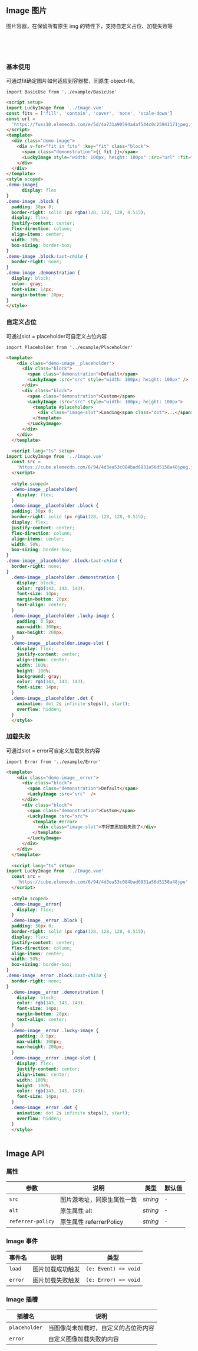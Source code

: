 ## Image 图片
图片容器，在保留所有原生 img 的特性下，支持自定义占位、加载失败等

<br/>
<br/>
<br/>

### 基本使用
可通过fit确定图片如何适应到容器框，同原生 object-fit。


```vue
import BasicUse from '../example/BasicUse'
```

```html  
<script setup>
import LuckyImage from '../Image.vue'
const fits = ['fill', 'contain', 'cover', 'none', 'scale-down']
const url =
  'https://fuss10.elemecdn.com/e/5d/4a731a90594a4af544c0c25941171jpeg.jpeg'
</script>
<template>
  <div class="demo-image">
    <div v-for="fit in fits" :key="fit" class="block">
      <span class="demonstration">{{ fit }}</span>
      <LuckyImage style="width: 100px; height: 100px" :src="url" :fit="fit" />
    </div>
  </div>
</template>
<style scoped>
.demo-image{
      display: flex
}
.demo-image .block {
  padding: 30px 0;
  border-right: solid 1px rgba(128, 128, 128, 0.515);
  display: flex;
  justify-content: center;
  flex-direction: column;
  align-items: center;
  width: 20%;
  box-sizing: border-box;
}
.demo-image .block:last-child {
  border-right: none;
}
.demo-image .demonstration {
  display: block;
  color: gray;
  font-size: 14px;
  margin-bottom: 20px;
}
</style>
```
### 自定义占位
可通过slot = placeholder可自定义占位内容


```vue
import Placeholder from '../example/Placeholder'
```


```html
<template>
    <div class="demo-image__placeholder">
      <div class="block">
        <span class="demonstration">Default</span>
        <LuckyImage :src="src" style="width: 100px; height: 100px" />
      </div>
      <div class="block">
        <span class="demonstration">Custom</span>
        <LuckyImage :src="src" style="width: 100px; height: 100px">
          <template #placeholder>
            <div class="image-slot">Loading<span class="dot">...</span></div>
          </template>
        </LuckyImage>
      </div>
    </div>
  </template>

  <script lang="ts" setup>
import LuckyImage from '../Image.vue'
  const src =
    'https://cube.elemecdn.com/6/94/4d3ea53c084bad6931a56d5158a48jpeg.jpeg'
  </script>
  
  <style scoped>
  .demo-image__placeholder{
    display: flex;
  }
  .demo-image__placeholder .block {
  padding: 30px 0;
  border-right: solid 1px rgba(128, 128, 128, 0.515);
  display: flex;
  justify-content: center;
  flex-direction: column;
  align-items: center;
  width: 50%;
  box-sizing: border-box;
}
.demo-image__placeholder .block:last-child {
  border-right: none;
}
  .demo-image__placeholder .demonstration {
    display: block;
    color: rgb(143, 143, 143);
    font-size: 14px;
    margin-bottom: 20px;
    text-align: center;
  }
  .demo-image__placeholder .lucky-image {
    padding: 0 5px;
    max-width: 300px;
    max-height: 200px;
  }
  .demo-image__placeholder.image-slot {
    display: flex;
    justify-content: center;
    align-items: center;
    width: 100%;
    height: 100%;
    background: gray;
    color: rgb(143, 143, 143);
    font-size: 14px;
  }
  .demo-image__placeholder .dot {
    animation: dot 2s infinite steps(3, start);
    overflow: hidden;
  }
  </style>
```

### 加载失败
可通过slot = error可自定义加载失败内容


```vue
import Error from '../example/Error'
```


```html
<template>
    <div class="demo-image__error">
      <div class="block">
        <span class="demonstration">Default</span>
        <LuckyImage :src="src"  />
      </div>
      <div class="block">
        <span class="demonstration">Custom</span>
        <LuckyImage :src="src">
          <template #error>
            <div class="image-slot">不好意思加载失败了</div>
          </template>
        </LuckyImage>
      </div>
    </div>
  </template>
  
  <script lang="ts" setup>
import LuckyImage from '../Image.vue'
  const src =
    'https://cube.elemecdn.com/6/94/4d3ea53c084bad6931a56d5158a48jpe'
  </script>
  
  <style scoped>
  .demo-image__error{
    display: flex;
  }
  .demo-image__error .block {
  padding: 30px 0;
  border-right: solid 1px rgba(128, 128, 128, 0.515);
  display: flex;
  justify-content: center;
  flex-direction: column;
  align-items: center;
  width: 50%;
  box-sizing: border-box;
}
.demo-image__error .block:last-child {
  border-right: none;
}
  .demo-image__error .demonstration {
    display: block;
    color: rgb(143, 143, 143);
    font-size: 14px;
    margin-bottom: 20px;
    text-align: center;
  }
  .demo-image__error .lucky-image {
    padding: 0 5px;
    max-width: 300px;
    max-height: 200px;
  }
  .demo-image__error .image-slot {
    display: flex;
    justify-content: center;
    align-items: center;
    width: 100%;
    height: 100%;
    color: rgb(143, 143, 143);
    font-size: 14px;
  }
  .demo-image__error .dot {
    animation: dot 2s infinite steps(3, start);
    overflow: hidden;
  }
  </style>
  
```

## Image API

### 属性

| 参数    | 说明     | 类型     | 默认值    |
| ------- | -------- | -------- | --------- |
| `src` | 图片源地址，同原生属性一致 | _string_ | `-` |
| `alt` | 原生属性 alt| _string_ | `-` |
| `referrer-policy` | 原生属性 referrerPolicy| _string_ | `-` |



### Image 事件

| 事件名    | 说明     | 类型 |
| --------- | -------- | ---- |
| `load` | 	图片加载成功触发 | `(e: Event) => void`  |
| `error` | 图片加载失败触发 | `(e: Error) => void`  |



### Image 插槽

| 插槽名    | 说明     |
| --------- | -------- | 
| `placeholder` | 当图像尚未加载时，自定义的占位符内容 |
| `error` | 自定义图像加载失败的内容 |

